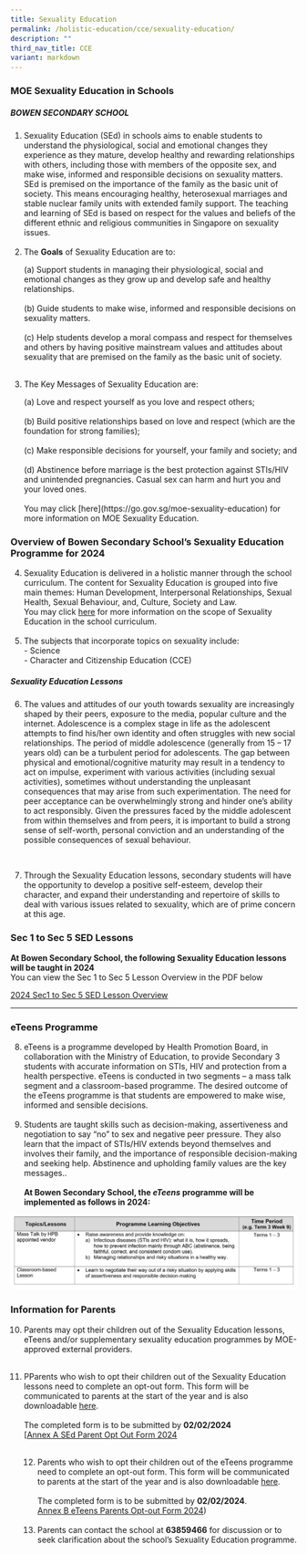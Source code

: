 ```yaml
---
title: Sexuality Education
permalink: /holistic-education/cce/sexuality-education/
description: ""
third_nav_title: CCE
variant: markdown
---
```

### MOE Sexuality Education in Schools

##### BOWEN SECONDARY SCHOOL

1.  Sexuality Education (SEd) in schools aims to enable students to understand the physiological, social and emotional changes they experience as they mature, develop healthy and rewarding relationships with others, including those with members of the opposite sex, and make wise, informed and responsible decisions on sexuality matters. SEd is premised on the importance of the family as the basic unit of society. This means encouraging healthy, heterosexual marriages and stable nuclear family units with extended family support. The teaching and learning of SEd is based on respect for the values and beliefs of the different ethnic and religious communities in Singapore on sexuality issues.<br><br>
2.  The **Goals** of Sexuality Education are to:
<ul>	(a) Support students in managing their physiological, social and emotional changes as they grow up and develop safe and healthy relationships.<br><br>
(b)	Guide students to make wise, informed and responsible decisions on sexuality matters.<br><br>
(c)	Help students develop a moral compass and respect for themselves and others by having positive mainstream values and attitudes about sexuality that are premised on the family as the basic unit of society. <br><br>
</ul>

3.  The Key Messages of Sexuality Education are:
<ul>(a)	Love and respect yourself as you love and respect others; <br><br>
(b)	Build positive relationships based on love and respect (which are the foundation for strong families);<br><br>
(c)	Make responsible decisions for yourself, your family and society; and<br><br>
(d)	Abstinence before marriage is the best protection against STIs/HIV and unintended pregnancies. Casual sex can harm and hurt you and your loved ones. <br><br>
You may click [here](https://go.gov.sg/moe-sexuality-education) for more information on MOE Sexuality Education.</ul>

### Overview of Bowen Secondary School’s Sexuality Education Programme for 2024

4. Sexuality Education is delivered in a holistic manner through the school curriculum. The content for Sexuality Education is grouped into five main themes: Human Development, Interpersonal Relationships, Sexual Health, Sexual Behaviour, and, Culture, Society and Law. <br>You may click&nbsp;[here](https://go.gov.sg/moe-sexuality-education-scope)&nbsp;for more information on the scope of Sexuality Education in the school curriculum. 
<br><br>
5. The subjects that incorporate topics on sexuality include: <br>- Science <br>- Character and Citizenship Education (CCE)


##### Sexuality Education Lessons
6. The values and attitudes of our youth towards sexuality are increasingly shaped by their peers, exposure to the media, popular culture and the internet. Adolescence is a complex stage in life as the adolescent attempts to find his/her own identity and often struggles with new social relationships. The period of middle adolescence (generally from 15 – 17 years old) can be a turbulent period for adolescents. The gap between physical and emotional/cognitive maturity may result in a tendency to act on impulse, experiment with various activities (including sexual activities), sometimes without understanding the unpleasant consequences that may arise from such experimentation. The need for peer acceptance can be overwhelmingly strong and hinder one’s ability to act responsibly.  Given the pressures faced by the middle adolescent from within themselves and from peers, it is important to build a strong sense of self-worth, personal conviction and an understanding of the possible consequences of sexual behaviour. 
<br>
	
7. Through the Sexuality Education lessons, secondary students will have the opportunity to develop a positive self-esteem, develop their character, and expand their understanding and repertoire of skills to deal with various issues related to sexuality, which are of prime concern at this age. 



### Sec 1 to Sec 5 SED Lessons
	
**At Bowen Secondary School, the following Sexuality Education lessons will be taught in 2024**
<br>You can view the Sec 1 to Sec 5 Lesson Overview in the PDF below

[2024 Sec1 to Sec 5 SED Lesson Overview](/files/Holistic%20Education/CCE/SED/SED_S1_to_S5_Lessons_2024.pdf)

-----

### eTeens Programme

8. eTeens is a programme developed by Health Promotion Board, in collaboration with the Ministry of Education, to provide Secondary 3 students with accurate information on STIs, HIV and protection from a health perspective. eTeens is conducted in two segments – a mass talk segment and a classroom-based programme. The desired outcome of the eTeens programme is that students are empowered to make wise, informed and sensible decisions.
 <br><br>
9. Students are taught skills such as decision-making, assertiveness and negotiation to say “no” to sex and negative peer pressure. They also learn that the impact of STIs/HIV extends beyond themselves and involves their family, and the importance of responsible decision-making and seeking help. Abstinence and upholding family values are the key messages..<br><br>**At Bowen Secondary School, the&nbsp;_eTeens_&nbsp;programme will be implemented as follows in 2024:**

![](/images/Holistic%20Education/CCE/Eteens_schedule_2024.jpg)

### Information for Parents

10. Parents may opt their children out of the Sexuality Education lessons, eTeens and/or supplementary sexuality education programmes by MOE-approved external providers. <br><br>
11. PParents who wish to opt their children out of the Sexuality Education lessons need to complete an opt-out form. This form will be communicated to parents at the start of the year and is also downloadable  [here](files/Holistic%20Education/CCE/SED/Annex_A_SEd_Parent_Opt_Out_Form_2024.pdf).  <br><br>The completed form is to be submitted by **02/02/2024**<br>[[Annex A SEd Parent Opt Out Form 2024](/files/Holistic%20Education/CCE/SED/Annex_A_SEd_Parent_Opt_Out_Form_2024.pdf)<br><br>

	12. Parents who wish to opt their children out of the eTeens programme need to complete an opt-out form. This form will be communicated to parents at the start of the year and is also downloadable [here](/files/Holistic%20Education/CCE/SED/Annex_B_eTeens_Parents_Opt_out_Form_2024.pdf). <br><br>The completed form is to be submitted by **02/02/2024**.<br>[Annex B eTeens Parents Opt-out Form 2024](/files/Holistic%20Education/CCE/SED/Annex_B_eTeens_Parents_Opt_out_Form_2024.pdf))<br><br>
	13. Parents can contact the school at **63859466** for discussion or to seek clarification about the school’s Sexuality Education programme.